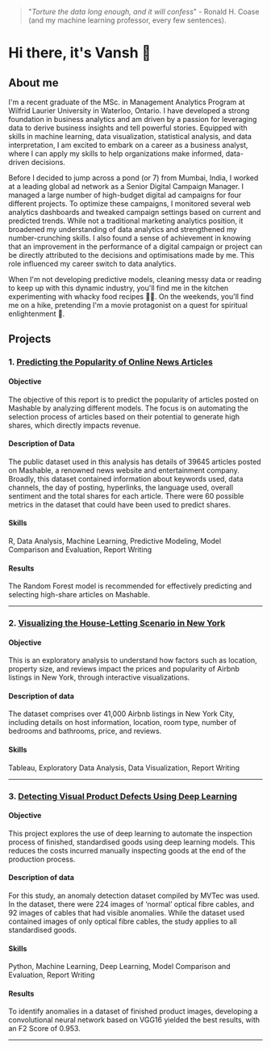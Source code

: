 > "*Torture the data long enough, and it will confess*" - Ronald H. Coase (and my machine learning professor, every few sentences).

# Hi there, it's Vansh 👋

## About me

I'm a recent graduate of the MSc. in Management Analytics Program at Wilfrid Laurier University in Waterloo, Ontario. I have developed a strong foundation in business analytics and am driven by a passion for leveraging data to derive business insights and tell powerful stories. Equipped with skills in machine learning, data visualization, statistical analysis, and data interpretation, I am excited to embark on a career as a business analyst, where I can apply my skills to help organizations make informed, data-driven decisions.

Before I decided to jump across a pond (or 7) from Mumbai, India, I worked at a leading global ad network as a Senior Digital Campaign Manager. I managed a large number of high-budget digital ad campaigns for four different projects. To optimize these campaigns, I monitored several web analytics dashboards and tweaked campaign settings based on current and predicted trends. While not a traditional marketing analytics position, it broadened my understanding of data analytics and strengthened my number-crunching skills. I also found a sense of achievement in knowing that an improvement in the performance of a digital campaign or project can be directly attributed to the decisions and optimisations made by me. This role influenced my career switch to data analytics. 

When I'm not developing predictive models, cleaning messy data or reading to keep up with this dynamic industry, you'll find me in the kitchen experimenting with whacky food recipes 👨‍🍳. On the weekends, you'll find me on a hike, pretending I'm a movie protagonist on a quest for spiritual enlightenment 🌄.

## Projects

### 1. [Predicting the Popularity of Online News Articles](https://github.com/VanshC2000/Article_Popularity_Prediction/)
#### Objective
The objective of this report is to predict the popularity of articles posted on Mashable by analyzing different models. The focus is on automating the selection process of articles based on their potential to generate high shares, which directly impacts revenue.

#### Description of Data
The public dataset used in this analysis has details of 39645 articles posted on Mashable, a renowned news website and entertainment company. Broadly, this dataset contained information about keywords used, data channels, the day of posting, hyperlinks, the language used, overall sentiment and the total shares for each article. There were 60 possible metrics in the dataset that could have been used to predict shares.

#### Skills
R, Data Analysis, Machine Learning, Predictive Modeling, Model Comparison and Evaluation, Report Writing

#### Results
The Random Forest model is recommended for effectively predicting and selecting high-share articles on Mashable.

---

### 2. [Visualizing the House-Letting Scenario in New York](https://github.com/VanshC2000/nyc-airbnb-visualization)
#### Objective
This is an exploratory analysis to understand how factors such as location, property size, and reviews impact the prices and popularity of Airbnb listings in New York, through interactive visualizations. 

#### Description of data
The dataset comprises over 41,000 Airbnb listings in New York City, including details on host information, location, room type, number of bedrooms and bathrooms, price, and reviews. 

#### Skills
Tableau, Exploratory Data Analysis, Data Visualization, Report Writing

---

### 3. [Detecting Visual Product Defects Using Deep Learning](https://github.com/VanshC2000/anomaly-detection-deep-learning)
#### Objective
This project explores the use of deep learning to automate the inspection process of finished, standardised goods using deep learning models. This reduces the  costs incurred manually inspecting goods at the end of the production process.

#### Description of data 
For this study, an anomaly detection dataset compiled by MVTec was used. In the dataset, there were 224 images of ‘normal’ optical fibre cables, and 92 images of cables that had visible anomalies. While the dataset used contained images of only optical fibre cables, the study applies to all standardised goods.

#### Skills
Python, Machine Learning, Deep Learning, Model Comparison and Evaluation, Report Writing

#### Results
To identify anomalies in a dataset of finished product images, developing a convolutional neural network based on VGG16 yielded the best results, with an F2 Score of 0.953.

---
